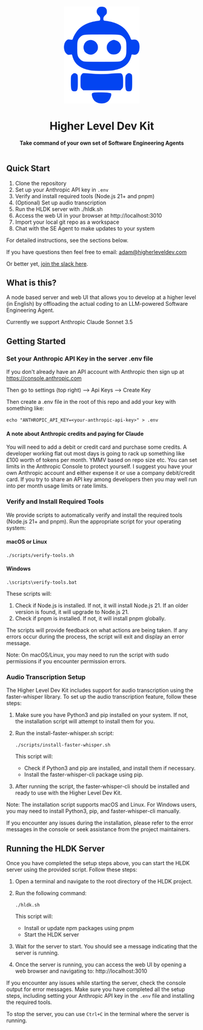 <p align="center">
  <img alt="Higher Level Dev Kit" src="assets/favicon.svg" width=200px/>
</p>
<h1 align="center">Higher Level Dev Kit</h1>

<p align='center'>
<b>Take command of your own set of Software Engineering Agents</b><br><br>
</p>

## Quick Start

1. Clone the repository
2. Set up your Anthropic API key in `.env`
3. Verify and install required tools (Node.js 21+ and pnpm)
4. (Optional) Set up audio transcription
5. Run the HLDK server with ./hldk.sh
6. Access the web UI in your browser at http://localhost:3010
7. Import your local git repo as a workspace
8. Chat with the SE Agent to make updates to your system

For detailed instructions, see the sections below.

If you have questions then feel free to email: adam@higherleveldev.com

Or better yet, [join the slack here](https://join.slack.com/t/higherleveldevgroup/shared_invite/zt-2qsik2mti-Y8y_VjO2GFvVqBI_H~JeEA).

## What is this?

A node based server and web UI that allows you to develop at a 
higher level (in English) by offloading the actual coding to an 
LLM-powered Software Engineering Agent. 
<p></p>
Currently we support Anthropic Claude Sonnet 3.5

## Getting Started

### Set your Anthropic API Key in the server .env file

If you don't already have an API account with Anthropic then sign up at https://console.anthropic.com
<p></p>
Then go to settings (top right) --> Api Keys  --> Create Key
<p></p>
Then create a .env file in the root of this repo and add your key with something like:

    echo "ANTHROPIC_API_KEY=<your-anthropic-api-key>" > .env

#### A note about Anthropic credits and paying for Claude

You will need to add a debit or credit card and purchase some credits.
A developer working flat out most days is going to rack up something like £100 worth of tokens per month.
YMMV based on repo size etc. You can set limits in the Anthropic Console to protect yourself. 
I suggest you have your own Anthropic account and either expense it or use a company debit/credit card.
If you try to share an API key among developers then you may well run into per month usage limits or rate limits. 

### Verify and Install Required Tools

We provide scripts to automatically verify and install the required tools (Node.js 21+ and pnpm). Run the appropriate script for your operating system:

#### macOS or Linux

    ./scripts/verify-tools.sh

#### Windows

    .\scripts\verify-tools.bat

These scripts will:
1. Check if Node.js is installed. If not, it will install Node.js 21. If an older version is found, it will upgrade to Node.js 21.
2. Check if pnpm is installed. If not, it will install pnpm globally.

The scripts will provide feedback on what actions are being taken. If any errors occur during the process, the script will exit and display an error message.

Note: On macOS/Linux, you may need to run the script with sudo permissions if you encounter permission errors.

### Audio Transcription Setup

The Higher Level Dev Kit includes support for audio transcription using the faster-whisper library. To set up the audio transcription feature, follow these steps:

1. Make sure you have Python3 and pip installed on your system. If not, the installation script will attempt to install them for you.

2. Run the install-faster-whisper.sh script:

   ```
   ./scripts/install-faster-whisper.sh
   ```

   This script will:
   - Check if Python3 and pip are installed, and install them if necessary.
   - Install the faster-whisper-cli package using pip.

3. After running the script, the faster-whisper-cli should be installed and ready to use with the Higher Level Dev Kit.

Note: The installation script supports macOS and Linux. For Windows users, you may need to install Python3, pip, and faster-whisper-cli manually.

If you encounter any issues during the installation, please refer to the error messages in the console or seek assistance from the project maintainers.

## Running the HLDK Server

Once you have completed the setup steps above, you can start the HLDK server using the provided script. Follow these steps:

1. Open a terminal and navigate to the root directory of the HLDK project.

2. Run the following command:

   ```
   ./hldk.sh
   ```

   This script will:
   - Install or update npm packages using pnpm
   - Start the HLDK server

3. Wait for the server to start. You should see a message indicating that the server is running.

4. Once the server is running, you can access the web UI by opening a web browser and navigating to: http://localhost:3010

If you encounter any issues while starting the server, check the console output for error messages. Make sure you have completed all the setup steps, including setting your Anthropic API key in the `.env` file and installing the required tools.

To stop the server, you can use `Ctrl+C` in the terminal where the server is running.
